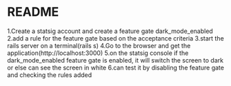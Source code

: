 # README
1.Create a statsig account and create a feature gate dark_mode_enabled
2.add a rule for the feature gate based on the acceptance criteria
3.start the rails server on a terminal(rails s)
4.Go to the browser and get the application(http://localhost:3000)
5.on the statsig console if the dark_mode_enabled feature gate is enabled, it will switch the screen to dark or else can see the screen in white
6.can test it by disabling the feature gate and checking the rules added

